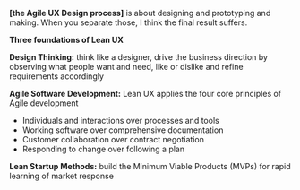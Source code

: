 **[the Agile UX Design process]** is about designing and prototyping and making. When you separate those, I think the final result suffers.

**Three foundations of Lean UX**

**Design Thinking:** think like a designer, drive the business direction by observing what people want and need, like or dislike and refine requirements accordingly

**Agile Software Development:** 
Lean UX applies the four core principles of Agile development

* Individuals and interactions over processes and tools 
* Working software over comprehensive documentation 
* Customer collaboration over contract negotiation 
* Responding to change over following a plan

**Lean Startup Methods:** 
build the Minimum Viable Products (MVPs) for rapid learning of market response